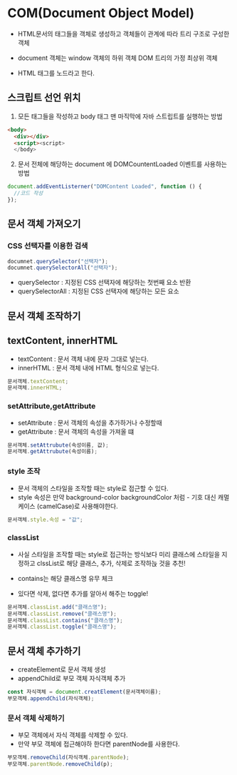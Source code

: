 # COM(Document Object Model)

- HTML문서의 태그들을 객체로 생성하고 객체들이 관계에 따라 트리 구조로 구성한 객체

- document 객체는 window 객체의 하위 객체 DOM 트리의 가정
  최상위 객체
- HTML 태그를 노드라고 한다.

## 스크립트 선언 위치

1. 모든 태그들을 작성하고 body 태그 맨 마직막에 자바 스트립트를 실행하는 방법

```html
<body>
  <div></div>
  <script><script>
  </body>
```

2. 문서 전체에 해당하는 document 에 DOMCountentLoaded 이벤트를 사용하는 방법

```js
document.addEventListerner("DOMContent Loaded", function () {
  //코드 작성
});
```

## 문서 객체 가져오기

### CSS 선택자를 이용한 검색

```js
documnet.querySelector("선택자");
documnet.querySelectorAll("선택자");
```

- querySelector : 지정된 CSS 선택자에 해당하는 첫번째 요소 반환
- querySelectorAll : 지정된 CSS 선택자에 해당하는 모든 요소

## 문서 객체 조작하기

## textContent, innerHTML

- textContent : 문서 객체 내에 문자 그대로 넣는다.
- innerHTML : 문서 객체 내에 HTML 형식으로 넣는다.

```js
문서객체.textContent;
문서객체.innerHTML;
```

### setAttribute,getAttribute

- setAttribute : 문서 객체의 속성을 추가하거나 수정할때
- getAttribute : 문서 객체의 속성을 가져올 떄

```js
문서객체.setAttrubute(속성이름, 값);
문서객체.getAttrubute(속성이름);
```

### style 조작

- 문서 객체의 스타일을 조작할 때는 style로 접근할 수 있다.
- style 속성은 만약 background-color
  backgroundColor 처럼 - 기호 대신 캐멀 케이스 (camelCase)로 사용해야한다.

```js
문서객체.style.속성 = "값";
```

### classList

- 사실 스타일을 조작할 때는 style로 접근하는 방식보다 미리
  클래스에 스타일을 지정하고 clssList로 해당 클래스,
  추가, 삭제로 조작하늕 것을 추천!

- contains는 해당 클래스명 유무 체크
- 있다면 삭제, 없다면 추가를 알아서 해주는 toggle!

```js
문서객체.classList.add("클래스명");
문서객체.classList.remove("클래스명");
문서객체.classList.contains("클래스명");
문서객체.classList.toggle("클래스명");
```

## 문서 객체 추가하기

- createElement로 문서 객체 생성
- appendChild로 부모 객체 자식객체 추가

```js
const 자식객체 = document.creatElement(문서객체이름);
부모객체.appendChild(자식객체);
```

### 문서 객체 삭제하기

- 부모 객체에서 자식 객체를 삭제할 수 있다.
- 만약 부모 객체에 접근해야하 한다면 parentNode를 사용한다.

```js
부모객체.removeChild(자식객체.parentNode);
부모객체.parentNode.removeChild(p);
```
